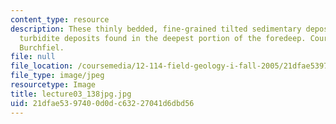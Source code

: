 ```yaml
---
content_type: resource
description: These thinly bedded, fine-grained tilted sedimentary deposits are the
  turbidite deposits found in the deepest portion of the foredeep. Courtesy of Prof.
  Burchfiel.
file: null
file_location: /coursemedia/12-114-field-geology-i-fall-2005/21dfae5397400d0dc63227041d6dbd56_lecture03_138jpg.jpg
file_type: image/jpeg
resourcetype: Image
title: lecture03_138jpg.jpg
uid: 21dfae53-9740-0d0d-c632-27041d6dbd56
---
```

